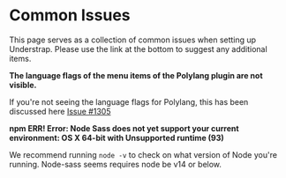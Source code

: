 # Common Issues

This page serves as a collection of common issues when setting up Understrap. Please use the link at the bottom to suggest any additional items.

**The language flags of the menu items of the Polylang plugin are not visible.**

If you're not seeing the language flags for Polylang, this has been discussed here [Issue #1305](https://github.com/understrap/understrap/issues/1305)

**npm ERR! Error: Node Sass does not yet support your current environment: OS X 64-bit with Unsupported runtime (93)**

We recommend running `node -v` to check on what version of Node you're running. Node-sass seems requires node be v14 or below.
